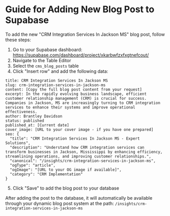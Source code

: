 
# Guide for Adding New Blog Post to Supabase

To add the new "CRM Integration Services In Jackson MS" blog post, follow these steps:

1. Go to your Supabase dashboard: https://supabase.com/dashboard/project/xkarbwfzxfxgtnefcout/
2. Navigate to the Table Editor
3. Select the `cms_blog_posts` table
4. Click "Insert row" and add the following data:

```
title: CRM Integration Services In Jackson MS
slug: crm-integration-services-in-jackson-ms
content: [Copy the full blog post content from your request]
excerpt: In the rapidly evolving business landscape, efficient customer relationship management (CRM) is crucial for success. Companies in Jackson, MS are increasingly turning to CRM integration services to enhance their systems and improve operational effectiveness.
author: Brantley Davidson
status: published
published_at: [Current date]
cover_image: [URL to your cover image - if you have one prepared]
seo: {
  "title": "CRM Integration Services In Jackson MS - Expert Solutions",
  "description": "Understand how CRM integration services can transform businesses in Jackson, Mississippi by enhancing efficiency, streamlining operations, and improving customer relationships.",
  "canonical": "/insights/crm-integration-services-in-jackson-ms", 
  "ogType": "article",
  "ogImage": "[URL to your OG image if available]",
  "category": "CRM Implementation"
}
```

5. Click "Save" to add the blog post to your database

After adding the post to the database, it will automatically be available through your dynamic blog post system at the path: `/insights/crm-integration-services-in-jackson-ms`
